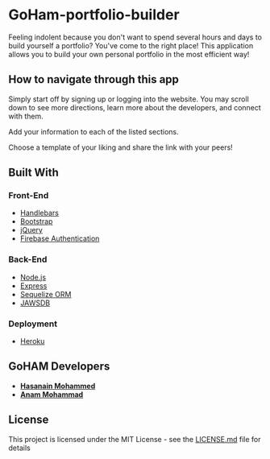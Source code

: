 # GoHam-portfolio-builder

Feeling indolent because you don't want to spend several hours and days to build yourself a portfolio? You've come to the right place! This application allows you to build your own personal portfolio in the most efficient way! 


## How to navigate through this app

Simply start off by signing up or logging into the website. You may scroll down to see more directions, learn more about the developers, and connect with them.

Add your information to each of the listed sections.

Choose a template of your liking and share the link with your peers! 


## Built With

### Front-End 
* [Handlebars](https://handlebarsjs.com/)
* [Bootstrap](https://getbootstrap.com/)
* [jQuery](https://jquery.com/)
* [Firebase Authentication](https://firebase.google.com/)

### Back-End 
* [Node.js](https://nodejs.org/en/)
* [Express](https://expressjs.com/)
* [Sequelize ORM](https://sequelize.org/)
* [JAWSDB](https://devcenter.heroku.com/articles/jawsdb)

### Deployment 
* [Heroku](https://devcenter.heroku.com/start) 


## GoHAM Developers

* [**Hasanain Mohammed**](https://github.com/hasanainm)
* [**Anam Mohammad** ](https://github.com/AnamAM)


## License

This project is licensed under the MIT License - see the [LICENSE.md](LICENSE.md) file for details
